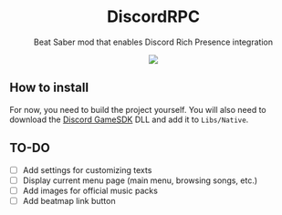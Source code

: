 <h1 align="center">DiscordRPC</h1>

<p align="center">
  Beat Saber mod that enables Discord Rich Presence integration
</p>

<p align="center">
  <img src="https://i.imgur.com/Ysd50Ll.gif">
</p>

## How to install

For now, you need to build the project yourself. You will also need to download the [Discord GameSDK](https://discord.com/developers/docs/game-sdk/sdk-starter-guide#step-1-get-the-thing) DLL and add it to `Libs/Native`.

## TO-DO

- [ ] Add settings for customizing texts
- [ ] Display current menu page (main menu, browsing songs, etc.)
- [ ] Add images for official music packs
- [ ] Add beatmap link button
